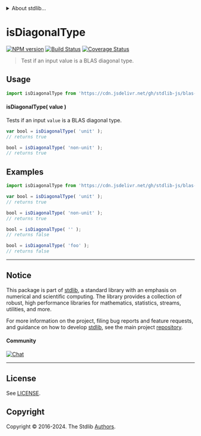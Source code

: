 <!--

@license Apache-2.0

Copyright (c) 2024 The Stdlib Authors.

Licensed under the Apache License, Version 2.0 (the "License");
you may not use this file except in compliance with the License.
You may obtain a copy of the License at

   http://www.apache.org/licenses/LICENSE-2.0

Unless required by applicable law or agreed to in writing, software
distributed under the License is distributed on an "AS IS" BASIS,
WITHOUT WARRANTIES OR CONDITIONS OF ANY KIND, either express or implied.
See the License for the specific language governing permissions and
limitations under the License.

-->


<details>
  <summary>
    About stdlib...
  </summary>
  <p>We believe in a future in which the web is a preferred environment for numerical computation. To help realize this future, we've built stdlib. stdlib is a standard library, with an emphasis on numerical and scientific computation, written in JavaScript (and C) for execution in browsers and in Node.js.</p>
  <p>The library is fully decomposable, being architected in such a way that you can swap out and mix and match APIs and functionality to cater to your exact preferences and use cases.</p>
  <p>When you use stdlib, you can be absolutely certain that you are using the most thorough, rigorous, well-written, studied, documented, tested, measured, and high-quality code out there.</p>
  <p>To join us in bringing numerical computing to the web, get started by checking us out on <a href="https://github.com/stdlib-js/stdlib">GitHub</a>, and please consider <a href="https://opencollective.com/stdlib">financially supporting stdlib</a>. We greatly appreciate your continued support!</p>
</details>

# isDiagonalType

[![NPM version][npm-image]][npm-url] [![Build Status][test-image]][test-url] [![Coverage Status][coverage-image]][coverage-url] <!-- [![dependencies][dependencies-image]][dependencies-url] -->

> Test if an input value is a BLAS diagonal type.

<!-- Section to include introductory text. Make sure to keep an empty line after the intro `section` element and another before the `/section` close. -->

<section class="intro">

</section>

<!-- /.intro -->

<!-- Package usage documentation. -->



<section class="usage">

## Usage

```javascript
import isDiagonalType from 'https://cdn.jsdelivr.net/gh/stdlib-js/blas-base-assert-is-diagonal-type@v0.0.1-deno/mod.js';
```

#### isDiagonalType( value )

Tests if an input `value` is a BLAS diagonal type.

```javascript
var bool = isDiagonalType( 'unit' );
// returns true

bool = isDiagonalType( 'non-unit' );
// returns true
```

</section>

<!-- /.usage -->

<!-- Package usage notes. Make sure to keep an empty line after the `section` element and another before the `/section` close. -->

<section class="notes">

</section>

<!-- /.notes -->

<!-- Package usage examples. -->

<section class="examples">

## Examples

<!-- eslint no-undef: "error" -->

```javascript
import isDiagonalType from 'https://cdn.jsdelivr.net/gh/stdlib-js/blas-base-assert-is-diagonal-type@v0.0.1-deno/mod.js';

var bool = isDiagonalType( 'unit' );
// returns true

bool = isDiagonalType( 'non-unit' );
// returns true

bool = isDiagonalType( '' );
// returns false

bool = isDiagonalType( 'foo' );
// returns false
```

</section>

<!-- /.examples -->

<!-- Section to include cited references. If references are included, add a horizontal rule *before* the section. Make sure to keep an empty line after the `section` element and another before the `/section` close. -->

<section class="references">

</section>

<!-- /.references -->

<!-- Section for related `stdlib` packages. Do not manually edit this section, as it is automatically populated. -->

<section class="related">

</section>

<!-- /.related -->

<!-- Section for all links. Make sure to keep an empty line after the `section` element and another before the `/section` close. -->


<section class="main-repo" >

* * *

## Notice

This package is part of [stdlib][stdlib], a standard library with an emphasis on numerical and scientific computing. The library provides a collection of robust, high performance libraries for mathematics, statistics, streams, utilities, and more.

For more information on the project, filing bug reports and feature requests, and guidance on how to develop [stdlib][stdlib], see the main project [repository][stdlib].

#### Community

[![Chat][chat-image]][chat-url]

---

## License

See [LICENSE][stdlib-license].


## Copyright

Copyright &copy; 2016-2024. The Stdlib [Authors][stdlib-authors].

</section>

<!-- /.stdlib -->

<!-- Section for all links. Make sure to keep an empty line after the `section` element and another before the `/section` close. -->

<section class="links">

[npm-image]: http://img.shields.io/npm/v/@stdlib/blas-base-assert-is-diagonal-type.svg
[npm-url]: https://npmjs.org/package/@stdlib/blas-base-assert-is-diagonal-type

[test-image]: https://github.com/stdlib-js/blas-base-assert-is-diagonal-type/actions/workflows/test.yml/badge.svg?branch=v0.0.1
[test-url]: https://github.com/stdlib-js/blas-base-assert-is-diagonal-type/actions/workflows/test.yml?query=branch:v0.0.1

[coverage-image]: https://img.shields.io/codecov/c/github/stdlib-js/blas-base-assert-is-diagonal-type/main.svg
[coverage-url]: https://codecov.io/github/stdlib-js/blas-base-assert-is-diagonal-type?branch=main

<!--

[dependencies-image]: https://img.shields.io/david/stdlib-js/blas-base-assert-is-diagonal-type.svg
[dependencies-url]: https://david-dm.org/stdlib-js/blas-base-assert-is-diagonal-type/main

-->

[chat-image]: https://img.shields.io/gitter/room/stdlib-js/stdlib.svg
[chat-url]: https://app.gitter.im/#/room/#stdlib-js_stdlib:gitter.im

[stdlib]: https://github.com/stdlib-js/stdlib

[stdlib-authors]: https://github.com/stdlib-js/stdlib/graphs/contributors

[umd]: https://github.com/umdjs/umd
[es-module]: https://developer.mozilla.org/en-US/docs/Web/JavaScript/Guide/Modules

[deno-url]: https://github.com/stdlib-js/blas-base-assert-is-diagonal-type/tree/deno
[deno-readme]: https://github.com/stdlib-js/blas-base-assert-is-diagonal-type/blob/deno/README.md
[umd-url]: https://github.com/stdlib-js/blas-base-assert-is-diagonal-type/tree/umd
[umd-readme]: https://github.com/stdlib-js/blas-base-assert-is-diagonal-type/blob/umd/README.md
[esm-url]: https://github.com/stdlib-js/blas-base-assert-is-diagonal-type/tree/esm
[esm-readme]: https://github.com/stdlib-js/blas-base-assert-is-diagonal-type/blob/esm/README.md
[branches-url]: https://github.com/stdlib-js/blas-base-assert-is-diagonal-type/blob/main/branches.md

[stdlib-license]: https://raw.githubusercontent.com/stdlib-js/blas-base-assert-is-diagonal-type/main/LICENSE

</section>

<!-- /.links -->
